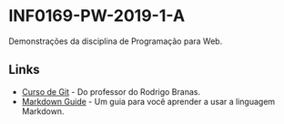 # INF0169-PW-2019-1-A

Demonstrações da disciplina de Programação para Web.

## Links

* [Curso de Git](https://www.youtube.com/playlist?list=PLQCmSnNFVYnRdgxOC_ufH58NxlmM6VYd1) - Do professor do Rodrigo Branas.
* [Markdown Guide](https://www.markdownguide.org) - Um guia para você aprender a usar a linguagem Markdown.